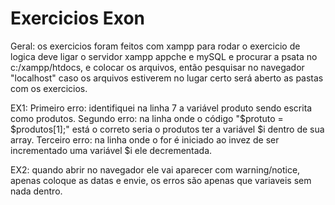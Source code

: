 # Exercicios Exon


Geral: os exercicios foram feitos com xampp para rodar o exercicio de logica deve ligar o servidor xampp appche e mySQL e procurar a psata no c:/xampp/htdocs, e colocar os arquivos, então pesquisar no navegador "localhost" caso os arquivos estiverem no lugar certo será aberto as pastas com os exercicios.

EX1: 
Primeiro erro: identifiquei na linha 7 a variável produto sendo escrita como produtos. 
Segundo erro: na linha onde o código "$protuto = $produtos[1];" está o correto seria o produtos ter a variável $i dentro de sua array.
Terceiro erro: na linha onde o for é iniciado ao invez de ser incrementado uma variável $i ele decrementada.

EX2: quando abrir no navegador ele vai aparecer com warning/notice, apenas coloque as datas e envie, os erros são apenas que variaveis sem nada dentro.

